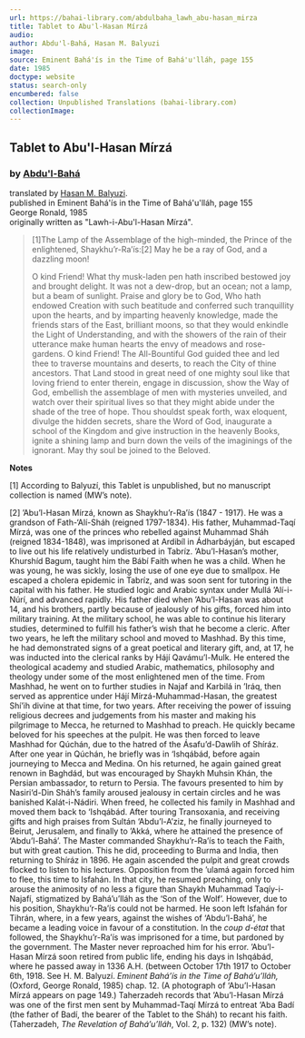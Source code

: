 ```yaml
---
url: https://bahai-library.com/abdulbaha_lawh_abu-hasan_mirza
title: Tablet to Abu'l-Hasan Mírzá
audio: 
author: Abdu'l-Bahá, Hasan M. Balyuzi
image: 
source: Eminent Bahá'ís in the Time of Bahá'u'lláh, page 155
date: 1985
doctype: website
status: search-only
encumbered: false
collection: Unpublished Translations (bahai-library.com)
collectionImage: 
---
```



## Tablet to Abu'l-Hasan Mírzá

### by [Abdu'l-Bahá](https://bahai-library.com/author/Abdu'l-Bahá)

translated by [Hasan M. Balyuzi](https://bahai-library.com/author/Hasan%20M.%20Balyuzi).  
published in Eminent Bahá'ís in the Time of Bahá'u'lláh, page 155  
George Ronald, 1985  
originally written as "Lawh-i-Abu'l-Hasan Mírzá".


> \[1\]The Lamp of the Assemblage of the high-minded, the Prince of the enlightened, Shaykhu’r-Ra’ís:\[2\] May he be a ray of God, and a dazzling moon!  
>   
> O kind Friend! What thy musk-laden pen hath inscribed bestowed joy and brought delight. It was not a dew-drop, but an ocean; not a lamp, but a beam of sunlight. Praise and glory be to God, Who hath endowed Creation with such beatitude and conferred such tranquillity upon the hearts, and by imparting heavenly knowledge, made the friends stars of the East, brilliant moons, so that they would enkindle the Light of Understanding, and with the showers of the rain of their utterance make human hearts the envy of meadows and rose-gardens. O kind Friend! The All-Bountiful God guided thee and led thee to traverse mountains and deserts, to reach the City of thine ancestors. That Land stood in great need of one mighty soul like that loving friend to enter therein, engage in discussion, show the Way of God, embellish the assemblage of men with mysteries unveiled, and watch over their spiritual lives so that they might abide under the shade of the tree of hope. Thou shouldst speak forth, wax eloquent, divulge the hidden secrets, share the Word of God, inaugurate a school of the Kingdom and give instruction in the heavenly Books, ignite a shining lamp and burn down the veils of the imaginings of the ignorant. May thy soul be joined to the Beloved.

**Notes**

\[1\] According to Balyuzí, this Tablet is unpublished, but no manuscript collection is named (MW’s note).  
  
\[2\] ’Abu’l-Hasan Mírzá, known as Shaykhu’r-Ra’ís (1847 - 1917). He was a grandson of Fath-‘Alí-Sháh (reigned 1797-1834). His father, Muhammad-Taqí Mírzá, was one of the princes who rebelled against Muhammad Sháh (reigned 1834-1848), was imprisoned at Ardibíl in Ádharbáyján, but escaped to live out his life relatively undisturbed in Tabríz. ’Abu’l-Hasan’s mother, Khurshíd Bagum, taught him the Bábí Faith when he was a child. When he was young, he was sickly, losing the use of one eye due to smallpox. He escaped a cholera epidemic in Tabríz, and was soon sent for tutoring in the capital with his father. He studied logic and Arabic syntax under Mullá ’Alí-i-Núrí, and advanced rapidly. His father died when ’Abu’l-Hasan was about 14, and his brothers, partly because of jealously of his gifts, forced him into military training. At the military school, he was able to continue his literary studies, determined to fulfill his father’s wish that he become a cleric. After two years, he left the military school and moved to Mashhad. By this time, he had demonstrated signs of a great poetical and literary gift, and, at 17, he was inducted into the clerical ranks by Hájí Qavámu’l-Mulk. He entered the theological academy and studied Arabic, mathematics, philosophy and theology under some of the most enlightened men of the time. From Mashhad, he went on to further studies in Najaf and Karbilá in ’Iráq, then served as apprentice under Hájí Mírzá-Muhammad-Hasan, the greatest Shí’ih divine at that time, for two years. After receiving the power of issuing religious decrees and judgements from his master and making his pilgrimage to Mecca, he returned to Mashhad to preach. He quickly became beloved for his speeches at the pulpit. He was then forced to leave Mashhad for Qúchán, due to the hatred of the Ásafu’d-Dawlih of Shíráz. After one year in Qúchán, he briefly was in ‘Ishqábád, before again journeying to Mecca and Medina. On his returned, he again gained great renown in Baghdád, but was encouraged by Shaykh Muhsin Khán, the Persian ambassador, to return to Persia. The favours presented to him by Nasiri‘d-Din Sháh’s family aroused jealousy in certain circles and he was banished Kalát-i-Nádiri. When freed, he collected his family in Mashhad and moved them back to ‘Ishqábád. After touring Transoxania, and receiving gifts and high praises from Sultán ‘Abdu’l-A’ziz, he finally journeyed to Beirut, Jerusalem, and finally to ’Akká, where he attained the presence of ‘Abdu’l-Bahá’. The Master commanded Shaykhu’r-Ra’ís to teach the Faith, but with great caution. This he did, proceeding to Burma and India, then returning to Shíráz in 1896. He again ascended the pulpit and great crowds flocked to listen to his lectures. Opposition from the ’ulamá again forced him to flee, this time to Isfahán. In that city, he resumed preaching, only to arouse the animosity of no less a figure than Shaykh Muhammad Taqíy-i-Najafí, stigmatized by Bahá’u’lláh as the ‘Son of the Wolf’. However, due to his position, Shaykhu’r-Ra’ís could not be harmed. He soon left Isfahán for Tihrán, where, in a few years, against the wishes of ‘Abdu’l-Bahá’, he became a leading voice in favour of a constitution. In the _coup d-état_ that followed, the Shaykhu’r-Ra’ís was imprisoned for a time, but pardoned by the government. The Master never reproached him for his error. ’Abu’l-Hasan Mírzá soon retired from public life, ending his days in Ishqábád, where he passed away in 1336 A.H. (between October 17th 1917 to October 6th, 1918\. See H. M. Balyuzí. _Eminent Bahá’ís in the Time of Bahá’u’lláh,_ (Oxford, George Ronald, 1985) chap. 12. (A photograph of ‘Abu’l-Hasan Mírzá appears on page 149.) Taherzadeh records that ’Abu’l-Hasan Mírzá was one of the first men sent by Muhammad-Taqí Mírzá to entreat ‘Aba Badí (the father of Badí, the bearer of the Tablet to the Sháh) to recant his faith. (Taherzadeh, _The Revelation of Bahá’u’lláh_, Vol. 2, p. 132) (MW’s note).